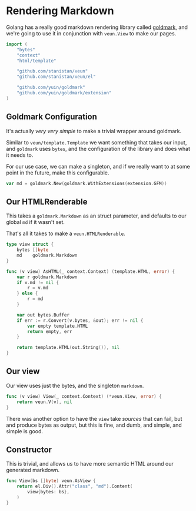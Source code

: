 # Rendering Markdown

Golang has a really good markdown rendering library called
[goldmark][goldmark], and we're going to use it in conjunction
with `veun.View` to make our pages.

```go
import (
	"bytes"
	"context"
	"html/template"

	"github.com/stanistan/veun"
	"github.com/stanistan/veun/el"

	"github.com/yuin/goldmark"
	"github.com/yuin/goldmark/extension"
)
```

## Goldmark Configuration

It's actually _very very simple_ to make a trivial wrapper
around goldmark.

Similar to `veun/template.Template` we want something that takes our
input, and `goldmark` uses `bytes`, and the configuration
of the library and does what it needs to.

For our use case, we can make a singleton, and if we really
want to at some point in the future, make this configurable.

```go
var md = goldmark.New(goldmark.WithExtensions(extension.GFM))
```

## Our HTMLRenderable

This takes a `goldmark.Markdown` as an struct parameter, and
defaults to our global `md` if it wasn't set.

That's all it takes to make a `veun.HTMLRenderable`.

```go
type view struct {
	bytes []byte
	md    goldmark.Markdown
}

func (v view) AsHTML(_ context.Context) (template.HTML, error) {
	var r goldmark.Markdown
	if v.md != nil {
		r = v.md
	} else {
		r = md
	}

	var out bytes.Buffer
	if err := r.Convert(v.bytes, &out); err != nil {
		var empty template.HTML
		return empty, err
	}

	return template.HTML(out.String()), nil
}
```

## Our view

Our view uses just the bytes, and the singleton `markdown`.

```go
func (v view) View(_ context.Context) (*veun.View, error) {
    return veun.V(v), nil
}
```

There was another option to have the `view` take _sources_
that can fail, but and produce bytes as output, but this
is fine, and dumb, and simple, and simple is good.

## Constructor

This is trivial, and allows us to have more semantic
HTML around our generated markdown.

```go
func View(bs []byte) veun.AsView {
	return el.Div().Attr("class", "md").Content(
		view{bytes: bs},
	)
}
```

[goldmark]: https://github.com/yuin/goldmark

